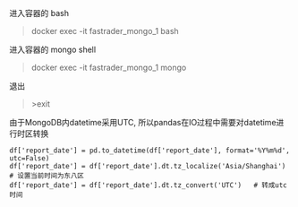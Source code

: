 
进入容器的 bash
> docker exec -it fastrader_mongo_1 bash

进入容器的 mongo shell
> docker exec -it fastrader_mongo_1 mongo

退出
> \>exit


由于MongoDB内datetime采用UTC, 所以pandas在IO过程中需要对datetime进行时区转换
```
df['report_date'] = pd.to_datetime(df['report_date'], format='%Y%m%d', utc=False)
df['report_date'] = df['report_date'].dt.tz_localize('Asia/Shanghai')  # 设置当前时间为东八区
df['report_date'] = df['report_date'].dt.tz_convert('UTC')   # 转成utc时间
```